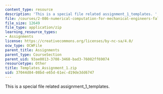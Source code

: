 ```yaml
---
content_type: resource
description: 'This is a special file related assignment_1_templates. '
file: /courses/2-086-numerical-computation-for-mechanical-engineers-fall-2014/37044d8408bde65d61ecd19de3dd6747_Templates_Assignment_1.zip
file_size: 12649
file_type: application/zip
learning_resource_types:
- Assignments
license: https://creativecommons.org/licenses/by-nc-sa/4.0/
ocw_type: OCWFile
parent_title: Assignments
parent_type: CourseSection
parent_uid: 93ae0013-3708-3468-bad3-76082ff69074
resourcetype: Other
title: Templates_Assignment_1.zip
uid: 37044d84-08bd-e65d-61ec-d19de3dd6747
---
```

This is a special file related assignment_1_templates. 